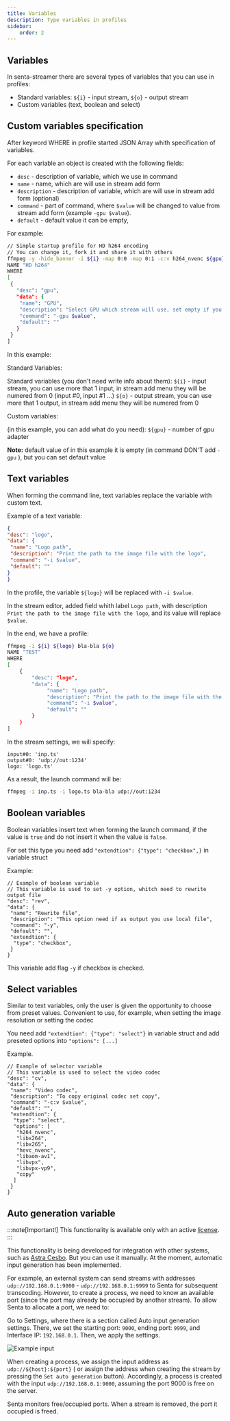 ```yaml
---
title: Variables
description: Type variables in profiles
sidebar:
    order: 2
---
```

## Variables

In senta-streamer there are several types of variables that you can use in profiles:

- Standard variables: `${i}` - input stream, `${o}` - output stream
- Custom variables (text, boolean and select)

## Custom variables specification

After keyword WHERE in profile started JSON Array whith specification of variables.

For each variable an object is created with the following fields:

- `desc` - description of variable, which we use in command
- `name` - name, which are will use in stream add form
- `description` - description of variable, which are will use in stream add form (optional)
- `command` - part of command, where `$value` will be changed to value from stream add form (example `-gpu $value`).
- `default` - default value it can be empty,

For example:

```bash
// Simple startup profile for HD h264 encoding
// You can change it, fork it and share it with others
ffmpeg -y -hide_banner -i ${i} -map 0:0 -map 0:1 -c:v h264_nvenc ${gpu} -preset fast -profile:v main -filter:v yadif -forced-idr 1 -b:v 4M -c:a aac -b:a 128k -r 25 -g 8 -keyint_min 13 -f mpegts ${o}
NAME "HD h264"
WHERE
[
 {
   "desc": "gpu",
   "data": {
    "name": "GPU",
    "description": "Select GPU which stream will use, set empty if you don't use GPU",
    "command": "-gpu $value",
    "default": ""
   }
 }
]
```

In this example:

Standard Variables:

Standard variables (you don't need write info about them):
`${i}` - input stream, you can use more that 1 input, in stream add menu they will be numered from 0 (input #0, input #1 ...)
`${o}` - output stream, you can use more that 1 output, in stream add menu they will be numered from 0

Custom variables:

(in this example, you can add what do you need):
`${gpu}` - number of gpu adapter

**Note:** default value of in this example it is empty (in command DON'T add `-gpu` ), but you can set default value

## Text variables

When forming the command line, text variables replace the variable with custom text.

Example of a text variable:

```json
{
"desc": "logo",
"data": {
 "name": "Logo path",
 "description": "Print the path to the image file with the logo",
 "command": "-i $value",
 "default": ""
}
}
```

In the profile, the variable `${logo}` will be replaced with `-i $value`.

In the stream editor, added field whith label `Logo path`, with description `Print the path to the image file with the logo`, and its value will replace `$value`.

In the end, we have a profile:

```bash
ffmpeg -i ${i} ${logo} bla-bla ${o}
NAME "TEST"
WHERE
[
    {
        "desc": "logo",
        "data": {
             "name": "Logo path",
             "description": "Print the path to the image file with the logo",
             "command": "-i $value",
             "default": ""
        }
    }
]
```

In the stream settings, we will specify:

```
input#0: 'inp.ts'
output#0: 'udp://out:1234'
logo: 'logo.ts'
```

As a result, the launch command will be:

```bash
ffmpeg -i inp.ts -i logo.ts bla-bla udp://out:1234
```

## Boolean variables

Boolean variables insert text when forming the launch command, if the value is `true` and do not insert it when the value is `false`.

For set this type you need add `"extendtion": {"type": "checkbox",}` in variable struct

Example:

```
// Example of boolean variable
// This variable is used to set -y option, whitch need to rewrite output file
"desc": "rev",
"data": {
 "name": "Rewrite file",
 "description": "This option need if as output you use local file",
 "command": "-y",
 "default": "",
 "extendtion": {
  "type": "checkbox",
 }
}
```

This variable add flag `-y` if checkbox is checked.

## Select variables

Similar to text variables, only the user is given the opportunity to choose from preset values. Convenient to use, for example, when setting the image resolution or setting the codec

You need add `"extendtion": {"type": "select"}` in variable struct and add preseted options into `"options": [...]`

Example.

```
// Example of selector variable
// This variable is used to select the video codec
"desc": "cv",
"data": {
 "name": "Video codec",
 "description": "To copy original codec set copy",
 "command": "-c:v $value",
 "default": "",
 "extendtion": {
  "type": "select",
  "options": [
   "h264_nvenc",
   "libx264",
   "libx265",
   "hevc_nvenc",
   "libaom-av1",
   "libvpx",
   "libvpx-vp9",
   "copy"
  ]
 }
}
```

## Auto generation variable


:::note[Important!]
This functionality is available only with an active [license](../getting-started/add-license).
:::

This functionality is being developed for integration with other systems, such as [Astra Cesbo](https://cesbo.com). But you can use it manually. At the moment, automatic input generation has been implemented.

For example, an external system can send streams with addresses `udp://192.168.0.1:9000` - `udp://192.168.0.1:9999` to Senta for subsequent transcoding. However, to create a process, we need to know an available port (since the port may already be occupied by another stream). To allow Senta to allocate a port, we need to:

Go to Settings, where there is a section called Auto input generation settings. There, we set the starting port: `9000`, ending port: `9999`, and Interface IP: `192.168.0.1`. Then, we apply the settings.

![Example input](https://cesbo.b-cdn.net/senta/help/auto-gen.png)

When creating a process, we assign the input address as `udp://${host}:${port}` (
or assign the address when creating the stream by pressing the `Set auto generation` button). Accordingly, a process is created with the input `udp://192.168.0.1:9000`, assuming the port 9000 is free on the server.

Senta monitors free/occupied ports. When a stream is removed, the port it occupied is freed.

